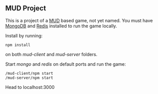 ## MUD Project ##

This is a project of a [MUD](http://en.wikipedia.org/wiki/MUD) based game, not yet named.
You must have [MongoDB](https://www.mongodb.org/) and [Redis](http://redis.io/) installed to run the game locally.

Install by running:

    npm install
on both *mud-client* and *mud-server* folders.

Start *mongo* and *redis* on default ports and run the game:

    /mud-client/npm start
    /mud-server/npm start

Head to localhost:3000
